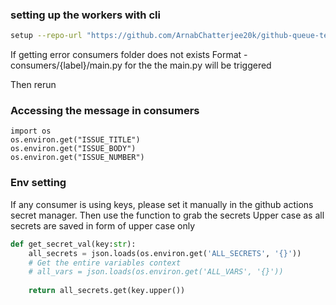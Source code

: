 ### setting up the workers with cli
```bash
setup --repo-url "https://github.com/ArnabChatterjee20k/github-queue-test.git" --auth-token "<get it from github personal access token>" --origin "main"
```
If getting error consumers folder does not exists
Format - consumers/{label}/main.py
for the <label> the main.py will be triggered

Then rerun
### Accessing the message in consumers
```
import os
os.environ.get("ISSUE_TITLE")
os.environ.get("ISSUE_BODY")
os.environ.get("ISSUE_NUMBER")
```

### Env setting
If any consumer is using keys, please set it manually in the github actions secret manager.
Then use the function to grab the secrets
Upper case as all secrets are saved in form of upper case only
```python
def get_secret_val(key:str):
    all_secrets = json.loads(os.environ.get('ALL_SECRETS', '{}'))
    # Get the entire variables context
    # all_vars = json.loads(os.environ.get('ALL_VARS', '{}'))
    
    return all_secrets.get(key.upper())
```